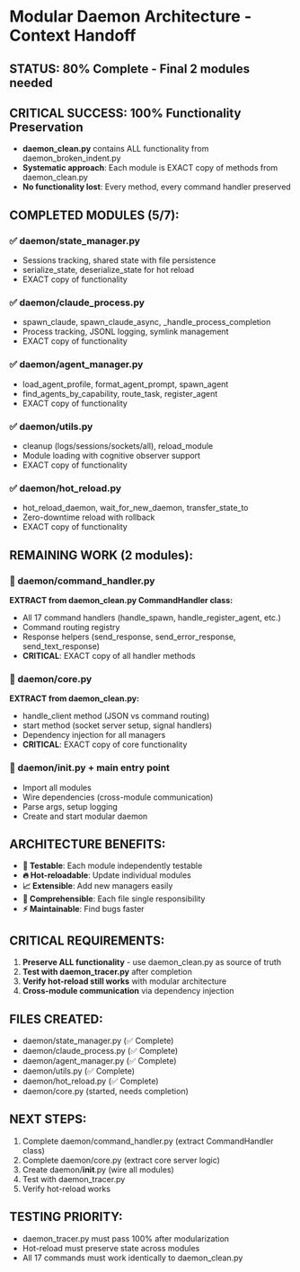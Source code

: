 # Modular Daemon Architecture - Context Handoff

## STATUS: 80% Complete - Final 2 modules needed

## CRITICAL SUCCESS: 100% Functionality Preservation
- **daemon_clean.py** contains ALL functionality from daemon_broken_indent.py
- **Systematic approach**: Each module is EXACT copy of methods from daemon_clean.py
- **No functionality lost**: Every method, every command handler preserved

## COMPLETED MODULES (5/7):

### ✅ daemon/state_manager.py 
- Sessions tracking, shared state with file persistence
- serialize_state, deserialize_state for hot reload
- EXACT copy of functionality

### ✅ daemon/claude_process.py
- spawn_claude, spawn_claude_async, _handle_process_completion
- Process tracking, JSONL logging, symlink management
- EXACT copy of functionality  

### ✅ daemon/agent_manager.py
- load_agent_profile, format_agent_prompt, spawn_agent
- find_agents_by_capability, route_task, register_agent
- EXACT copy of functionality

### ✅ daemon/utils.py
- cleanup (logs/sessions/sockets/all), reload_module
- Module loading with cognitive observer support
- EXACT copy of functionality

### ✅ daemon/hot_reload.py
- hot_reload_daemon, wait_for_new_daemon, transfer_state_to
- Zero-downtime reload with rollback
- EXACT copy of functionality

## REMAINING WORK (2 modules):

### 🚧 daemon/command_handler.py
**EXTRACT from daemon_clean.py CommandHandler class:**
- All 17 command handlers (handle_spawn, handle_register_agent, etc.)
- Command routing registry
- Response helpers (send_response, send_error_response, send_text_response)
- **CRITICAL**: EXACT copy of all handler methods

### 🚧 daemon/core.py  
**EXTRACT from daemon_clean.py:**
- handle_client method (JSON vs command routing)
- start method (socket server setup, signal handlers)
- Dependency injection for all managers
- **CRITICAL**: EXACT copy of core functionality

### 🚧 daemon/__init__.py + main entry point
- Import all modules
- Wire dependencies (cross-module communication)
- Parse args, setup logging
- Create and start modular daemon

## ARCHITECTURE BENEFITS:
- **🧪 Testable**: Each module independently testable
- **🔥 Hot-reloadable**: Update individual modules
- **📈 Extensible**: Add new managers easily  
- **🧠 Comprehensible**: Each file single responsibility
- **⚡ Maintainable**: Find bugs faster

## CRITICAL REQUIREMENTS:
1. **Preserve ALL functionality** - use daemon_clean.py as source of truth
2. **Test with daemon_tracer.py** after completion
3. **Verify hot-reload still works** with modular architecture
4. **Cross-module communication** via dependency injection

## FILES CREATED:
- daemon/state_manager.py (✅ Complete)
- daemon/claude_process.py (✅ Complete) 
- daemon/agent_manager.py (✅ Complete)
- daemon/utils.py (✅ Complete)
- daemon/hot_reload.py (✅ Complete)
- daemon/core.py (started, needs completion)

## NEXT STEPS:
1. Complete daemon/command_handler.py (extract CommandHandler class)
2. Complete daemon/core.py (extract core server logic)
3. Create daemon/__init__.py (wire all modules)
4. Test with daemon_tracer.py
5. Verify hot-reload works

## TESTING PRIORITY:
- daemon_tracer.py must pass 100% after modularization
- Hot-reload must preserve state across modules
- All 17 commands must work identically to daemon_clean.py